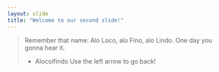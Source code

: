 ```yaml
---
layout: slide
title: "Welcome to our second slide!"
---
```

> Remember that name: Alo Loco, alo Fino, alo Lindo. One day you gonna hear it.
> - Alocoifindo
Use the left arrow to go back!
